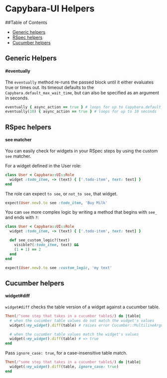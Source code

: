 # Capybara-UI Helpers

##Table of Contents
  - [Generic helpers](#generic-helpers)
  - [RSpec helpers](#rspec-helpers)
  - [Cucumber helpers](#cucumber-helpers)

## Generic Helpers

#### #eventually
The `eventually` method re-runs the passed block until it either evaluates true or times out. Its timeout defaults to the `Capybara.default_max_wait_time`, but can also be specified as an argument in seconds.

```ruby
eventually { async_action == true } # loops for up to Capybara.default_max_wait_time
eventually(10) { async_action == true } # loops for up to 10 seconds
```


## RSpec helpers

#### see matcher
You can easily check for widgets in your RSpec steps by using the custom `see` matcher.

For a widget defined in the User role:

```ruby
class User < Capybara::UI::Role
  widget :todo_item, -> (text) { ['.todo-item', text: text] }
end
```

The role can expect `to see`, or `not_to see`, that widget.

```ruby
expect(User.new).to see :todo_item, 'Buy Milk'
```

You can `see` more complex logic by writing a method that begins with `see_` and ends with `?`:

```ruby
class User < Capybara::UI::Role
  widget :todo_item, -> (text) { ['.todo-item', text: text] }

  def see_custom_logic?(text)
    visible?(:todo_item, text) &&
    (1 + 1) == 2
  end
end
```

```ruby
expect(User.new).to see :custom_logic, 'my text'
```


## Cucumber helpers

#### widget#diff
`widget#diff` checks the table version of a widget against a cucumber table.

```ruby
Then(/^some step that takes in a cucumber table$/) do |table|
  # when the cucumber table values do not match the widget's values
  widget(:my_widget).diff(table) # raises error Cucumber::MultilineArgument::DataTable::Different

  # when the cucumber table values match the widget's values
  widget(:my_widget).diff(table) # => true
end
```

Pass `ignore_case: true`, for a case-insensitive table match.

```ruby
Then(/^some step that takes in a cucumber table$/) do |table|
  widget(:my_widget).diff(table, ignore_case: true)
end
```
